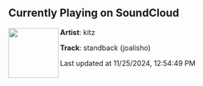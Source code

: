 ## Currently Playing on SoundCloud

[<img align="left" width="100" src="https://i1.sndcdn.com/artworks-yzUQHKJwqNMLDNZb-boqLfg-t500x500.jpg">](https://soundcloud.com/brokitz/brb-joalisho?in=saxurn/sets/1ucy)

**Artist**: kitz 

**Track**: standback (joalisho)

Last updated at 11/25/2024, 12:54:49 PM
